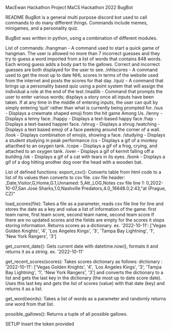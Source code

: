 MacEwan Hackathon Project
MaCS Hackathon 2022 BugBot

README
BugBot is a general multi purpose discord bot used to call commands to do many different things. Commands include memes, minigames, and a personality quiz.

BugBot was written in python, using a combination of different modules.

List of commands:
/hangman - A command used to start a quick game of hangman. The user is allowed no more than 7 incorrect guesses and they try to guess a word imported from a list of words that contains 848 words. Each wrong guess adds a body part to the gallows. Correct and incorrect guesses are both displayed for the user to see.
/nhlscores - A command used to get the most up to date NHL scores in terms of the website used from the internet and posts the scores for that day.
/quiz - A command that brings up a personality based quiz using a point system that will assign the individual a role at the end of the test
/madlib - Command that prompts the user to enter various words; displays a story once all inputs have been taken. If at any time in the middle of entering inputs, the user can quit by simply entering ‘quit’ rather than what is currently being prompted for.
/sus - Displays a crewmate shaped emoji from the hit game Among Us.
/lenny - Displays a lenny face.
/happy - Displays a text-based happy face
/hap - Displays a text-based happier face.
/shrug - Displays a shrug
/watching - Displays a text based emoji of a face peeking around the corner of a wall.
/look - Displays combination of emojis, showing a face.
/studying - Displays a student studying in peak performance
/cs - Displays a gif of a monkey attacthed to an oxygen tank.
/cope - Displays a gif of a frog, crying, and attached to an oxygen tank.
/over - Displays a gif of kermit falling off a building
/ok - Displays a gif of a cat with tears in its eyes.
/bonk - Displays a gif of a dog hitting another dog over the head with a wooden bat.



List of defined functions:
export_csv():
Converts table from html code to a list of its values then converts to csv file.
    csv file header: 
    ,Date,Visitor,G,Home,G.1,Unnamed: 5,Att.,LOG,Notes
    csv file line 1: 
    0,2022-10-07,San Jose Sharks,1.0,Nashville Predators,4.0,,16648.0,2:43,"at
    (Prague, CZ)"

load_scores(file):
   Takes a file as a parameter, reads csv file line for line and stores
    the date as a key and value a list of information of the game:
    first team name, first team score, second team name, second team score
    If there are no updated scores and the fields are empty for the scores 
    it stops storing information.
    Returns scores as a dictionary.
    ex. '2022-10-11': ['Vegas Golden Knights', '4', 
                                'Los Angeles Kings', '3', 
                                'Tampa Bay Lightning', '1', 
                                'New York Rangers', '3']

get_current_date():
   Gets current date with datetime.now(), formats it and returns it as a 
    string.
    ex. '2022-10-11'

get_recent_scores(scores):
   Takes scores dictionary as follows:
    dictionary : '2022-10-11': ['Vegas Golden Knights', '4', 
                                             'Los Angeles Kings', '3', 
                                             'Tampa Bay Lightning', '1', 
                                             'New York Rangers', '3']
    and converts the dictionary to a list and gets the last key in the
    dictionary (the most up to date score date). Uses this last key and gets the
    list of scores (value) with that date (key) and returns it as a list.

get_word(words):
   Takes a list of words as a parameter and randomly returns one word from 
    that list.

possible_gallows():
   Returns a tuple of all possible gallows.

SETUP
Insert the token provided  




